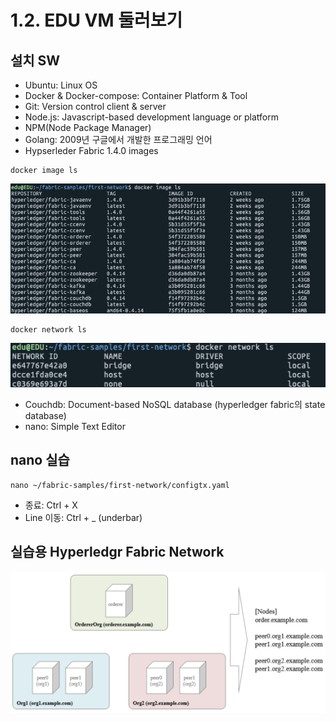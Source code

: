 # 1.2. EDU VM 둘러보기

## 설치 SW
- Ubuntu: Linux OS
- Docker & Docker-compose: Container Platform & Tool
- Git: Version control client & server
- Node.js: Javascript-based development language or platform 
- NPM(Node Package Manager)
- Golang: 2009년 구글에서 개발한 프로그래밍 언어
- Hypserleder Fabric 1.4.0 images
```
docker image ls
```
![docker image ls](https://github.com/skblockedu/edu19/blob/master/images/Session2_1.png)

```
docker network ls
```
![docker netowork ls](https://github.com/skblockedu/edu19/blob/master/images/Session2_2.png)


- Couchdb: Document-based NoSQL database (hyperledger fabric의 state database)
- nano: Simple Text Editor

## nano 실습
```
nano ~/fabric-samples/first-network/configtx.yaml
```
- 종료: Ctrl + X
- Line 이동: Ctrl + _  (underbar)

## 실습용 Hyperledgr Fabric Network
![network1](https://github.com/skblockedu/edu19/blob/master/images/network1.png)
